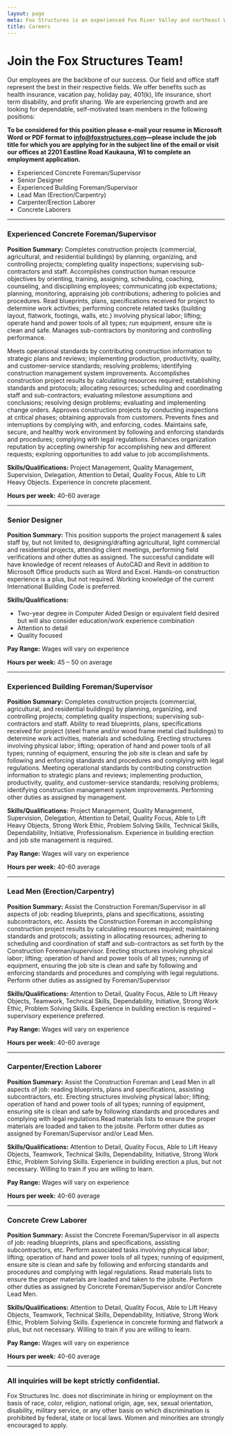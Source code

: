 ```yaml
---
layout: page
meta: Fox Structures is an experienced Fox River Valley and northeast Wisconsin design/build contractor specializing in agricultural and commercial construction.
title: Careers
---
```


# Join the Fox Structures Team!

Our employees are the backbone of our success. Our field and office staff represent the best in their respective fields. We offer benefits such as health insurance, vacation pay, holiday pay, 401(k), life insurance, short term disability, and profit sharing. We are experiencing growth and are looking for dependable, self-motivated team members in the following positions:

**To be considered for this position please e-mail your resume in Microsoft Word or PDF format to <info@foxstructures.com>—please include the job title for which you are applying for in the subject line of the email or visit our offices at 2201 Eastline Road Kaukauna, WI to complete an employment application.**

* Experienced Concrete Foreman/Supervisor
* Senior Designer
* Experienced Building Foreman/Supervisor
* Lead Man (Erection/Carpentry)
* Carpenter/Erection Laborer
* Concrete Laborers

---

### Experienced Concrete Foreman/Supervisor
**Position Summary:** Completes construction projects (commercial, agricultural, and residential buildings) by planning, organizing, and controlling projects; completing quality inspections; supervising sub-contractors and staff. Accomplishes construction human resource objectives by orienting, training, assigning, scheduling, coaching, counseling, and disciplining employees; communicating job expectations; planning, monitoring, appraising job contributions; adhering to policies and procedures. Read blueprints, plans, specifications received for project to determine work activities; performing concrete related tasks (building layout, flatwork, footings, walls, etc.) involving physical labor; lifting; operate hand and power tools of all types; run equipment, ensure site is clean and safe. Manages sub-contractors by monitoring and controlling performance.

Meets operational standards by contributing construction information to strategic plans and reviews; implementing production, productivity, quality, and customer-service standards; resolving problems; identifying construction management system improvements. Accomplishes construction project results by calculating resources required; establishing standards and protocols; allocating resources; scheduling and coordinating staff and sub-contractors; evaluating milestone assumptions and conclusions; resolving design problems; evaluating and implementing change orders. Approves construction projects by conducting inspections at critical phases; obtaining approvals from customers. Prevents fines and interruptions by complying with, and enforcing, codes. Maintains safe, secure, and healthy work environment by following and enforcing standards and procedures; complying with legal regulations. Enhances organization reputation by accepting ownership for accomplishing new and different requests; exploring opportunities to add value to job accomplishments.

**Skills/Qualifications:** Project Management, Quality Management, Supervision, Delegation, Attention to Detail, Quality Focus, Able to Lift Heavy Objects. Experience in concrete placement.

**Hours per week:** 40-60 average

---

### Senior Designer
**Position Summary:** This position supports the project management & sales staff by, but not limited to, designing/drafting agricultural, light commercial and residential projects, attending client meetings, performing field verifications and other duties as assigned. The successful candidate will have knowledge of recent releases of AutoCAD and Revit in addition to Microsoft Office products such as Word and Excel. Hands-on construction experience is a plus, but not required. Working knowledge of the current International Building Code is preferred.

**Skills/Qualifications:**

- Two-year degree in Computer Aided Design or equivalent field desired but will also consider education/work experience combination
- Attention to detail
- Quality focused

**Pay Range:** Wages will vary on experience

**Hours per week:**  45 – 50 on average

---

### Experienced Building Foreman/Supervisor
**Position Summary:** Completes construction projects (commercial, agricultural, and residential buildings) by planning, organizing, and controlling projects; completing quality inspections; supervising sub-contractors and staff.  Ability to read blueprints, plans, specifications received for project (steel frame and/or wood frame metal clad buildings) to determine work activities, materials and scheduling. Erecting structures involving physical labor; lifting; operation of hand and power tools of all types; running of equipment, ensuring the job site is clean and safe by following and enforcing standards and procedures and complying with legal regulations. Meeting operational standards by contributing construction information to strategic plans and reviews; implementing production, productivity, quality, and customer-service standards; resolving problems; identifying construction management system improvements. Performing other duties as assigned by management.

**Skills/Qualifications:** Project Management, Quality Management, Supervision, Delegation, Attention to Detail, Quality Focus, Able to Lift Heavy Objects, Strong Work Ethic, Problem Solving Skills, Technical Skills, Dependability, Initiative, Professionalism. Experience in building erection and job site management is required.

**Pay Range:** Wages will vary on experience

**Hours per week:** 40-60 average

---

### Lead Men (Erection/Carpentry)
**Position Summary:** Assist the Construction Foreman/Supervisor in all aspects of job: reading blueprints, plans and specifications, assisting subcontractors, etc. Assists the Construction Foreman in accomplishing construction project results by calculating resources required; maintaining standards and protocols; assisting in allocating resources; adhering to scheduling and coordination of staff and sub-contractors as set forth by the Construction Foreman/supervisor. Erecting structures involving physical labor; lifting; operation of hand and power tools of all types; running of equipment, ensuring the job site is clean and safe by following and enforcing standards and procedures and complying with legal regulations.  Perform other duties as assigned by Foreman/Supervisor

**Skills/Qualifications:** Attention to Detail, Quality Focus, Able to Lift Heavy Objects, Teamwork, Technical Skills, Dependability, Initiative, Strong Work Ethic, Problem Solving Skills. Experience in building erection is required – supervisory experience preferred.

**Pay Range:** Wages will vary on experience

**Hours per week:** 40-60 average 

---

### Carpenter/Erection Laborer
**Position Summary:** Assist the Construction Foreman and Lead Men in all aspects of job: reading blueprints, plans and specifications, assisting subcontractors, etc. Erecting structures involving physical labor; lifting; operation of hand and power tools of all types; running of equipment, ensuring site is clean and safe by following standards and procedures and complying with legal regulations.Read materials lists to ensure the proper materials are loaded and taken to the jobsite.  Perform other duties as assigned by Foreman/Supervisor and/or Lead Men.

**Skills/Qualifications:** Attention to Detail, Quality Focus, Able to Lift Heavy Objects, Teamwork, Technical Skills, Dependability, Initiative, Strong Work Ethic, Problem Solving Skills. Experience in building erection a plus, but not necessary. Willing to train if you are willing to learn.

**Pay Range:** Wages will vary on experience

**Hours per week:** 40-60 average 

---

### Concrete Crew Laborer
**Position Summary:** Assist the Concrete Foreman/Supervisor in all aspects of job: reading blueprints, plans and specifications, assisting subcontractors, etc. Perform associated tasks involving physical labor; lifting; operation of hand and power tools of all types; running of equipment, ensure site is clean and safe by following and enforcing standards and procedures and complying with legal regulations. Read materials lists to ensure the proper materials are loaded and taken to the jobsite. Perform other duties as assigned by Concrete Foreman/Supervisor and/or Concrete Lead Men.

**Skills/Qualifications:** Attention to Detail, Quality Focus, Able to Lift Heavy Objects, Teamwork, Technical Skills, Dependability, Initiative, Strong Work Ethic, Problem Solving Skills. Experience in concrete forming and flatwork a plus, but not necessary. Willing to train if you are willing to learn.

**Pay Range:** Wages will vary on experience

**Hours per week:** 40-60 average 

---

### All inquiries will be kept strictly confidential.
Fox Structures Inc. does not discriminate in hiring or employment on the basis of race, color, religion, national origin, age, sex, sexual orientation, disability, military service, or any other basis on which discrimination is prohibited by federal, state or local laws. Women and minorities are strongly encouraged to apply.